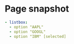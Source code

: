 # Page snapshot

```yaml
- listbox:
  - option "AAPL"
  - option "GOOGL"
  - option "IBM" [selected]
```
